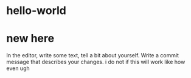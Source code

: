 # hello-world
new here
=========
In the editor, write some text, tell a bit about yourself.
Write a commit message that describes your changes.
i do not if this will work like how even ugh
